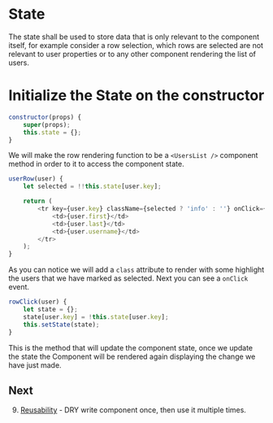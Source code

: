 # State
The state shall be used to store data that is only relevant to the component itself, for example consider a row selection, which rows are selected are not relevant to user properties or to any other component rendering the list of users.
# Initialize the State on the constructor
```js
constructor(props) {
    super(props);
    this.state = {};
}
```
We will make the row rendering function to be a `<UsersList />` component method in order to it to access the component state.
```js
userRow(user) {
    let selected = !!this.state[user.key];

    return (
        <tr key={user.key} className={selected ? 'info' : ''} onClick={e => this.rowClick(user)}>
            <td>{user.first}</td>
            <td>{user.last}</td>
            <td>{user.username}</td>
        </tr>
    );
}
```
As you can notice we will add a `class` attribute to render with some highlight the users that we have marked as selected. Next you can see a `onClick` event.
```js
rowClick(user) {
    let state = {};
    state[user.key] = !this.state[user.key];
    this.setState(state);
}
```
This is the method that will update the component state, once we update the state the Component will be rendered again displaying the change we have just made.
## Next
9. [Reusability](ch-09.md) - DRY write component once, then use it multiple times.
